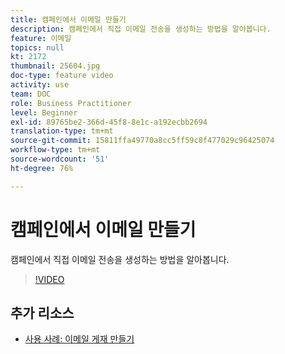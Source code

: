 ```yaml
---
title: 캠페인에서 이메일 만들기
description: 캠페인에서 직접 이메일 전송을 생성하는 방법을 알아봅니다.
feature: 이메일
topics: null
kt: 2172
thumbnail: 25604.jpg
doc-type: feature video
activity: use
team: DOC
role: Business Practitioner
level: Beginner
exl-id: 89765be2-366d-45f8-8e1c-a192ecbb2694
translation-type: tm+mt
source-git-commit: 15811ffa49770a8cc5ff59c8f477029c96425074
workflow-type: tm+mt
source-wordcount: '51'
ht-degree: 76%

---
```


# 캠페인에서 이메일 만들기

캠페인에서 직접 이메일 전송을 생성하는 방법을 알아봅니다.

>[!VIDEO](https://video.tv.adobe.com/v/25604?quality=12)

## 추가 리소스

* [사용 사례: 이메일 게재 만들기](https://experienceleague.adobe.com/docs/campaign-classic/using/designing-content/editing-html-content/use-case--creating-an-email-delivery.html?lang=ko#designing-content)
